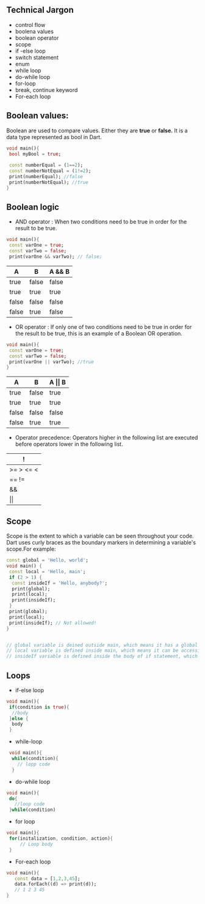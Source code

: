 ## Technical Jargon
* control flow
* boolena values
* boolean operator
* scope
* if -else loop
* switch statement
* enum
* while loop
* do-while loop
* for-loop
* break, continue keyword
* For-each loop


## Boolean values:
 Boolean are used to compare values. Either they are **true** or **false.** It is a data type represented as bool in Dart. 
 ```dart
 void main(){
  bool myBool = true;
  
  const numberEqual = (1==2);
  const numberNotEqual = (1!=2);
  print(numberEqual); //false
  print(numberNotEqual); //true
 }
 ```
 
 
 ## Boolean logic
 * AND operator : When two conditions need to be true in order for the result to be true.
 ```dart
 void main(){
  const varOne = true;
  const varTwo = false;
  print(varOne && varTwo); // false;
```

|   A  |  B  |  A && B  |
|------|-----|----------|
| true| false | false |
| true| true | true |
| false| false | false |
| false| true | false |

* OR operator : If only one of two conditions need to be true in order for the result to be true, this is an example of a Boolean OR operation.
```dart
void main(){
 const varOne = true;
 const varTwo = false;
 print(varOne || varTwo); //true
}
```

|   A  |  B  |  A \|\| B  |
|------|-----|----------|
| true| false | true |
| true| true | true |
| false| false | false |
| false| true | true |


* Operator precedence: Operators higher in the following list are executed before operators lower in the following list.

| ! |
|----|
| >= > <= < |
| == != |
| && |
| \|\| |

 
## Scope
Scope is the extent to which a variable can be seen throughout your code. Dart uses curly braces as the boundary markers in determining a variable's scope.For example:
```dart
const global = 'Hello, world';
void main() {
 const local = 'Hello, main';
 if (2 > 1) {
  const insideIf = 'Hello, anybody?';
  print(global);
  print(local);
  print(insideIf);
 }
 print(global);
 print(local);
 print(insideIf); // Not allowed!
}


// global variable is deined outside main, which means it has a global scope. That is, it's visible everywhere in the file.
// local variable is defined inside main, which means it can be accessible form everywhere inside main function.
// insideIf variable is defined inside the body of if statement, which means it can't be access outside this if statement.
```

## Loops
* if-else loop
```dart
void main(){
 if(condition is true){
  //body
 }else {
  body
 }
```

* while-loop
```dart
 void main(){
  while(condition){
    // lopp code
  }
```
* do-while loop
```dart
void main(){
 do{
   //loop code
 }while(condition)
```

* for loop
```dart
void main(){
 for(initalization, condition, action){
     // Loop body
 }
```

* For-each loop
```dart
void main(){
   const data = [1,2,3,45];
   data.forEach((d) => print(d));
   // 1 2 3 45
}
```




